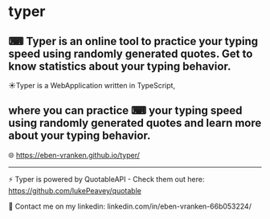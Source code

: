 # typer

⌨ Typer is an online tool to practice your typing speed using randomly generated quotes. Get to know statistics about your typing behavior.
----------------------------

☀️Typer is a WebApplication written in TypeScript,

where you can practice ⌨ your typing speed using randomly generated quotes and learn more
about your typing behavior.
----------------------------

🌐 https://eben-vranken.github.io/typer/

----------------------------

⚡ Typer is powered by QuotableAPI - Check them out here: https://github.com/lukePeavey/quotable

📝 Contact me on my linkedin: linkedin.com/in/eben-vranken-66b053224/
